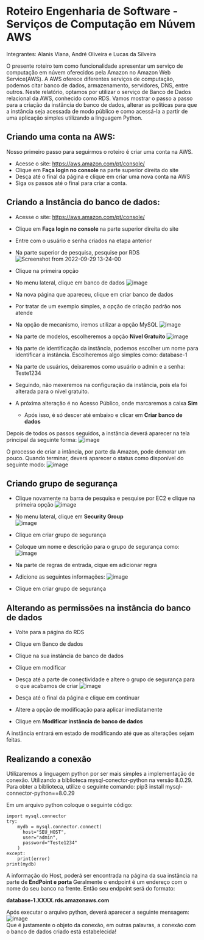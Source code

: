 # Roteiro Engenharia de Software - Serviços de Computação em Núvem AWS

Integrantes: Alanis Viana, André Oliveira e Lucas da Silveira

O presente roteiro tem como funcionalidade apresentar um serviço de computação em núvem oferecidos pela Amazon no Amazon Web Service(AWS). A AWS oferece diferentes serviços de computação, podemos citar banco de dados, armazenamento, servidores, DNS, entre outros. Neste relatório, optamos por utilizar o serviço de Banco de Dados relacional da AWS, conhecido como RDS. Vamos mostrar o passo a passo para a criação da instância do banco de dados, alterar as políticas para que a instância seja acessada de modo público e como acessá-la a partir de uma aplicação simples utilizando a linguagem Python. 

## Criando uma conta na AWS: 
Nosso primeiro passo para seguirmos o roteiro é criar uma conta na AWS. 

  - Acesse o site: https://aws.amazon.com/pt/console/ 
  - Clique em <b> Faça login no console </b> na parte superior direita do site
  - Desça até o final da página e clique em criar uma nova conta na AWS
  - Siga os passos até o final para criar a conta.


## Criando a Instância do banco de dados: 

  - Acesse o site: https://aws.amazon.com/pt/console/ 
  - Clique em <b> Faça login no console </b> na parte superior direita do site
  - Entre com o usuário e senha criados na etapa anterior
  - Na parte superior de pesquisa, pesquise por RDS
![Screenshot from 2022-09-29 13-24-00](https://user-images.githubusercontent.com/84134732/193086812-e130bdcd-003f-43dc-86ba-9de94f3d1996.png)
  - Clique na primeira opção
  - No menu lateral, clique em banco de dados
    ![image](https://user-images.githubusercontent.com/84134732/193087214-b0f2b331-2442-4e12-b444-a8b9daf26c2e.png)
  
  - Na nova página que apareceu, clique em criar banco de dados 
  - Por tratar de um exemplo simples, a opção de criação padrão nos atende
  - Na opção de mecanismo, iremos utilizar a opção MySQL
  ![image](https://user-images.githubusercontent.com/84134732/193087729-f638356d-57d1-49d5-8453-66c6cd518e28.png)
  
  - Na parte de modelos, escolheremos a opção <b> Nível Gratuito</b>
  ![image](https://user-images.githubusercontent.com/84134732/193088014-f69dcbc6-4307-4d1d-a8d3-5ab0ad9fe11e.png)
  
  - Na parte de identificação da instância, podemos escolher um nome para identificar a instância. Escolheremos algo simples como: database-1
  - Na parte de usuários, deixaremos como usuário o admin e a senha: Teste1234
  - Seguindo, não mexeremos na configuração da instância, pois ela foi alterada para o nível gratuito.
  - A próxima alteração é no Acesso Público, onde marcaremos a caixa <b>Sim</b>
	- Após isso, é só descer até embaixo e clicar em <b>Criar banco de dados</b>
 
 Depois de todos os passos seguidos, a instância deverá aparecer na tela principal da seguinte forma: 
 ![image](https://user-images.githubusercontent.com/84134732/193089365-e9f56194-3ce6-4b2b-b022-d29a35dc2645.png)
 
 O processo de criar a intância, por parte da Amazon, pode demorar um pouco. 
 Quando terminar, deverá aparecer o status como disponível do seguinte modo: 
 ![image](https://user-images.githubusercontent.com/84134732/193091189-ac12f505-d1b8-44f0-bd11-fc201d1ddab4.png)

## Criando grupo de segurança

  - Clique novamente na barra de pesquisa e pesquise por EC2 e clique na primeira opção
    ![image](https://user-images.githubusercontent.com/84134732/193092426-fda325b1-01b6-4382-aa48-c3ef44e71c76.png)
  
  - No menu lateral, clique em <b>Security Group</b><br>
  ![image](https://user-images.githubusercontent.com/84134732/193092619-328cf240-d23f-40b3-8c28-657904f11562.png)
  
  - Clique em criar grupo de segurança
  - Coloque um nome e descrição para o grupo de segurança como: 
  ![image](https://user-images.githubusercontent.com/84134732/193092977-499ee765-eb6e-4c0e-9387-d57ae2efc38e.png)
  
  - Na parte de regras de entrada, cique em adicionar regra
  - Adicione as seguintes informações: 
  ![image](https://user-images.githubusercontent.com/84134732/193093296-5d3f284d-b4c3-432d-938c-3c564507e72d.png)
  
  - Clique em criar grupo de segurança

## Alterando as permissões na instância do banco de dados

  - Volte para a página do RDS
  - Clique em Banco de dados
  - Clique na sua instância de banco de dados
  - Clique em modificar 
  - Desça até a parte de conectividade e altere o grupo de segurança para o que acabamos de criar
  ![image](https://user-images.githubusercontent.com/84134732/193094104-d8f6d626-2b0e-4b37-8ca3-9dbbd4f60cbf.png)
  
  - Desça até o final da página e clique em continuar
  - Altere a opção de modificação para aplicar imediatamente 
  - Clique em <b>Modificar instância de banco de dados</b>

A instância entrará em estado de modificando até que as alterações sejam feitas.

## Realizando a conexão
Utilizaremos a linguagem python por ser mais simples a implementação de conexão. Utilizando a biblioteca mysql-conector-python na versão 8.0.29.
Para obter a biblioteca, utilize o seguinte comando: pip3 install mysql-connector-python==8.0.29

Em um arquivo python coloque o seguinte código: 
```
import mysql.connector
try:
	mydb = mysql.connector.connect(
	  host="SEU_HOST",
	  user="admin",
	  password="Teste1234"
	)
except:
	print(error)
print(mydb)
```
A informação do Host, poderá ser encontrada na página da sua instância na parte de <b> EndPoint e porta </b>
Geralmente o endpoint é um endereço com o nome do seu banco na frente. Então seu endpoint será do formato:

<b>database-1.XXXX.rds.amazonaws.com</b>

Após executar o arquivo python, deverá aparecer a seguinte mensagem: <br>
![image](https://user-images.githubusercontent.com/84134732/193096676-18ce9c45-eda4-426c-b7b6-d74c815370cf.png)<br>
Que é justamente o objeto da conexão, em outras palavras, a conexão com o banco de dados criado está estabelecida!
